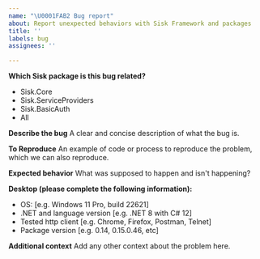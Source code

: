 ```yaml
---
name: "\U0001FAB2 Bug report"
about: Report unexpected behaviors with Sisk Framework and packages
title: ''
labels: bug
assignees: ''

---
```


**Which Sisk package is this bug related?**
- Sisk.Core
- Sisk.ServiceProviders
- Sisk.BasicAuth
- All

**Describe the bug**
A clear and concise description of what the bug is.

**To Reproduce**
An example of code or process to reproduce the problem, which we can also reproduce.

**Expected behavior**
What was supposed to happen and isn't happening?

**Desktop (please complete the following information):**
 - OS: [e.g. Windows 11 Pro, build 22621]
- .NET and language version [e.g. .NET 8 with C# 12]
 - Tested http client [e.g. Chrome, Firefox, Postman, Telnet]
 - Package version [e.g. 0.14, 0.15.0.46, etc]

**Additional context**
Add any other context about the problem here.
